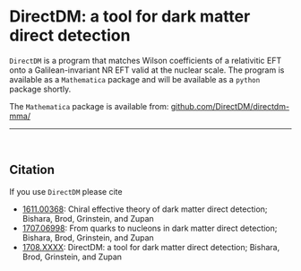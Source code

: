 **DirectDM**: a tool for dark matter direct detection
=========

`DirectDM` is a program that matches Wilson coefficients of a relativitic EFT onto a Galilean-invariant NR EFT
valid at the nuclear scale. The program is available as a `Mathematica` package and will be available as a `python`
package shortly.


The `Mathematica` package is available from: [github.com/DirectDM/directdm-mma/](github.com/DirectDM/directdm-mma/)

-----

<br>

## Citation
If you use `DirectDM` please cite
*   [1611.00368](https://inspirehep.net/record/1495512): Chiral effective theory of dark matter direct detection;
Bishara, Brod, Grinstein, and Zupan
*   [1707.06998](https://inspirehep.net/record/1611242): From quarks to nucleons in dark matter direct detection;
Bishara, Brod, Grinstein, and Zupan
*   [1708.XXXX](): DirectDM: a tool for dark matter direct detection; Bishara, Brod, Grinstein, and Zupan
